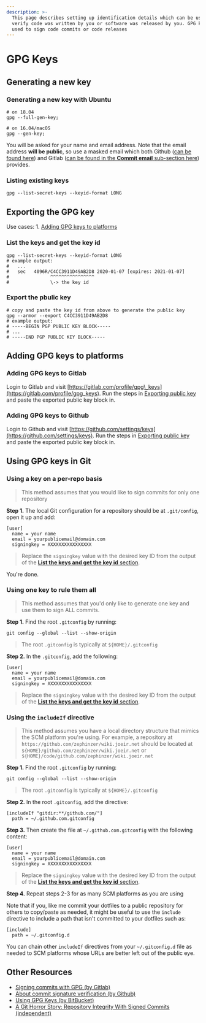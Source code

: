 ```yaml
---
description: >-
  This page describes setting up identification details which can be used to
  verify code was written by you or software was released by you. GPG keys are
  used to sign code commits or code releases
---
```


# GPG Keys

## Generating a new key

### Generating a new key with Ubuntu

```text
# on 18.04
gpg --full-gen-key;

# on 16.04/macOS
gpg --gen-key;
```

You will be asked for your name and email address. Note that the email address **will be public**, so use a masked email which both Github \([can be found here](https://github.com/settings/emails)\) and Gitlab \([can be found in the **Commit email** sub-section here](https://gitlab.com/profile)\) provides.

### Listing existing keys

```text
gpg --list-secret-keys --keyid-format LONG
```

## Exporting the GPG key

Use cases: 1. [Adding GPG keys to platforms](https://wiki.joeir.net/gpg/#adding-gpg-keys-to-platforms)

### List the keys and get the key id

```text
gpg --list-secret-keys --keyid-format LONG
# example output:
#   ...
#   sec   4096R/C4CC3911D49AB2D8 2020-01-07 [expires: 2021-01-07]
#               ^^^^^^^^^^^^^^^^
#               \-> the key id
```

### Export the pbulic key

```text
# copy and paste the key id from above to generate the public key
gpg --armor --export C4CC3911D49AB2D8
# example output:
# -----BEGIN PGP PUBLIC KEY BLOCK-----
# ...
# -----END PGP PUBLIC KEY BLOCK-----
```

## Adding GPG keys to platforms

### Adding GPG keys to Gitlab

Login to Gitlab and visit [https://gitlab.com/profile/gpg\_keys](https://gitlab.com/profile/gpg_keys). Run the steps in [Exporting public key](https://wiki.joeir.net/gpg/#exporting-public-key) and paste the exported public key block in.

### Adding GPG keys to Github

Login to Github and visit [https://github.com/settings/keys](https://github.com/settings/keys). Run the steps in [Exporting public key](https://wiki.joeir.net/gpg/#exporting-public-key) and paste the exported public key block in.

## Using GPG keys in Git

### Using a key on a per-repo basis

> This method assumes that you would like to sign commits for only one repository

**Step 1.** The local Git configuration for a repository should be at `.git/config`, open it up and add:

```text
[user]
  name = your name
  email = yourpublicemail@domain.com
  signingkey = XXXXXXXXXXXXXXXX
```

> Replace the `signingkey` value with the desired key ID from the output of the [**List the keys and get the key id** section](https://wiki.joeir.net/gpg/#list-the-keys-and-get-the-key-id).

You're done.

### Using one key to rule them all

> This method assumes that you'd only like to generate one key and use them to sign ALL commits.

**Step 1.** Find the root `.gitconfig` by running:

```text
git config --global --list --show-origin
```

> The root `.gitconfig` is typically at `${HOME}/.gitconfig`

**Step 2.** In the `.gitconfig`, add the following:

```text
[user]
  name = your name
  email = yourpublicemail@domain.com
  signingkey = XXXXXXXXXXXXXXXX
```

> Replace the `signingkey` value with the desired key ID from the output of the [**List the keys and get the key id** section](https://wiki.joeir.net/gpg/#list-the-keys-and-get-the-key-id).

### Using the `includeIf` directive

> This method assumes you have a local directory structure that mimics the SCM platform you're using. For example, a repository at `https://github.com/zephinzer/wiki.joeir.net` should be located at `${HOME}/github.com/zephinzer/wiki.joeir.net` or `${HOME}/code/github.com/zephinzer/wiki.joeir.net`

**Step 1.** Find the root `.gitconfig` by running:

```text
git config --global --list --show-origin
```

> The root `.gitconfig` is typically at `${HOME}/.gitconfig`

**Step 2.** In the root `.gitconfig`, add the directive:

```text
[includeIf "gitdir:**/github.com/"]
  path = ~/.github.com.gitconfig
```

**Step 3.** Then create the file at `~/.github.com.gitconfig` with the following content:

```text
[user]
  name = your name
  email = yourpublicemail@domain.com
  signingkey = XXXXXXXXXXXXXXXX
```

> Replace the `signingkey` value with the desired key ID from the output of the [**List the keys and get the key id** section](https://wiki.joeir.net/gpg/#list-the-keys-and-get-the-key-id).

**Step 4.** Repeat steps 2-3 for as many SCM platforms as you are using

Note that if you, like me commit your dotfiles to a public repository for others to copy/paste as needed, it might be useful to use the `include` directive to include a path that isn't committed to your dotfiles such as:

```text
[include]
  path = ~/.gitconfig.d
```

You can chain other `includeIf` directives from your `~/.gitconfig.d` file as needed to SCM platforms whose URLs are better left out of the public eye.

## Other Resources

* [Signing commits with GPG \(by Gitlab\)](https://docs.gitlab.com/ee/user/project/repository/gpg_signed_commits/)
* [About commit signature verification \(by Github\)](https://help.github.com/en/github/authenticating-to-github/about-commit-signature-verification)
* [Using GPG Keys \(by BitBucket\)](https://confluence.atlassian.com/bitbucketserver/using-gpg-keys-913477014.html)
* [A Git Horror Story: Repository Integrity With Signed Commits \(independent\)](https://mikegerwitz.com/2012/05/a-git-horror-story-repository-integrity-with-signed-commits)

